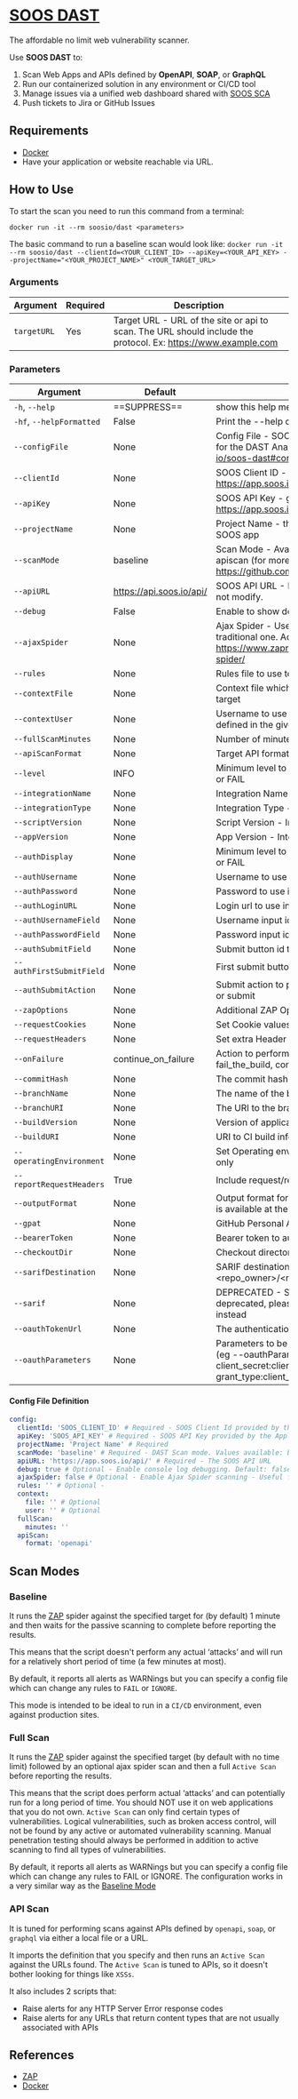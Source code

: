# [SOOS DAST](https://soos.io/dast-product/)
The affordable no limit web vulnerability scanner.

Use **SOOS DAST** to:
1. Scan Web Apps and APIs defined by **OpenAPI**, **SOAP**, or **GraphQL**
2. Run our containerized solution in any environment or CI/CD tool
3. Manage issues via a unified web dashboard shared with [SOOS SCA](https://soos.io/sca-product/)
4. Push tickets to Jira or GitHub Issues

## Requirements
- [Docker](https://www.docker.com/get-started)
- Have your application or website reachable via URL.

## How to Use
To start the scan you need to run this command from a terminal:
``` shell
docker run -it --rm soosio/dast <parameters>
```

The basic command to run a baseline scan would look like:
`docker run -it --rm soosio/dast --clientId=<YOUR_CLIENT_ID> --apiKey=<YOUR_API_KEY> --projectName="<YOUR_PROJECT_NAME>" <YOUR_TARGET_URL>`

### Arguments

| Argument | Required | Description |
| --- | --- | --- |
| `targetURL` | Yes | Target URL - URL of the site or api to scan. The URL should include the protocol. Ex: https://www.example.com |

### Parameters

| Argument | Default | Description |
| --- | --- | --- |
| `-h`, `--help` | ==SUPPRESS== | show this help message and exit |
| `-hf`, `--helpFormatted` | False | Print the --help command in markdown table format |
| `--configFile` | None | Config File - SOOS yaml file with all the configuration for the DAST Analysis (See https://github.com/soos-io/soos-dast#config-file-definition) |
| `--clientId` | None | SOOS Client ID - get yours from https://app.soos.io/integrate/sca |
| `--apiKey` | None | SOOS API Key - get yours from https://app.soos.io/integrate/sca |
| `--projectName` | None | Project Name - this is what will be displayed in the SOOS app |
| `--scanMode` | baseline | Scan Mode - Available modes: baseline, fullscan, and apiscan (for more information about scan modes visit https://github.com/soos-io/soos-dast#scan-modes) |
| `--apiURL` | https://api.soos.io/api/ | SOOS API URL - Intended for internal use only, do not modify. |
| `--debug` | False | Enable to show debug messages. |
| `--ajaxSpider` | None | Ajax Spider - Use the ajax spider in addition to the traditional one. Additional information: https://www.zaproxy.org/docs/desktop/addons/ajax-spider/ |
| `--rules` | None | Rules file to use to INFO, IGNORE or FAIL warnings |
| `--contextFile` | None | Context file which will be loaded prior to scanning the target |
| `--contextUser` | None | Username to use for authenticated scans - must be defined in the given context file |
| `--fullScanMinutes` | None | Number of minutes for the spider to run |
| `--apiScanFormat` | None | Target API format: OpenAPI, SOAP, or GraphQL |
| `--level` | INFO | Minimum level to show: PASS, IGNORE, INFO, WARN or FAIL |
| `--integrationName` | None | Integration Name - Intended for internal use only. |
| `--integrationType` | None | Integration Type - Intended for internal use only. |
| `--scriptVersion` | None | Script Version - Intended for internal use only. |
| `--appVersion` | None | App Version - Intended for internal use only. |
| `--authDisplay` | None | Minimum level to show: PASS, IGNORE, INFO, WARN or FAIL |
| `--authUsername` | None | Username to use in auth apps |
| `--authPassword` | None | Password to use in auth apps |
| `--authLoginURL` | None | Login url to use in auth apps |
| `--authUsernameField` | None | Username input id to use in auth apps |
| `--authPasswordField` | None | Password input id to use in auth apps |
| `--authSubmitField` | None | Submit button id to use in auth apps |
| `--authFirstSubmitField` | None | First submit button id to use in auth apps |
| `--authSubmitAction` | None | Submit action to perform on form filled. Options: click or submit |
| `--zapOptions` | None | Additional ZAP Options |
| `--requestCookies` | None | Set Cookie values for the requests to the target URL |
| `--requestHeaders` | None | Set extra Header requests |
| `--onFailure` | continue_on_failure | Action to perform when the scan fails. Options: fail_the_build, continue_on_failure |
| `--commitHash` | None | The commit hash value from the SCM System |
| `--branchName` | None | The name of the branch from the SCM System |
| `--branchURI` | None | The URI to the branch from the SCM System |
| `--buildVersion` | None | Version of application build artifacts |
| `--buildURI` | None | URI to CI build info |
| `--operatingEnvironment` | None | Set Operating environment for information purposes only |
| `--reportRequestHeaders` | True | Include request/response headers data in report |
| `--outputFormat` | None | Output format for vulnerabilities: only the value SARIF is available at the moment |
| `--gpat` | None | GitHub Personal Authorization Token |
| `--bearerToken` | None | Bearer token to authenticate |
| `--checkoutDir` | None | Checkout directory to locate SARIF report |
| `--sarifDestination` | None | SARIF destination to upload report in the form of <repo_owner>/<repo_name> |
| `--sarif` | None | DEPRECATED - SARIF parameter is currently deprecated, please use --outputFormat='sarif' instead |
| `--oauthTokenUrl` | None | The authentication URL that grants the access_token. |
| `--oauthParameters` | None | Parameters to be added to the oauth token request. (eg --oauthParameters="client_id:clientID, client_secret:clientSecret, grant_type:client_credentials") |

#### Config File Definition
``` yaml
config:
  clientId: 'SOOS_CLIENT_ID' # Required - SOOS Client Id provided by the Application
  apiKey: 'SOOS_API_KEY' # Required - SOOS API Key provided by the Application
  projectName: 'Project Name' # Required
  scanMode: 'baseline' # Required - DAST Scan mode. Values available: baseline, fullscan, and apiscan
  apiURL: 'https://app.soos.io/api/' # Required - The SOOS API URL
  debug: true # Optional - Enable console log debugging. Default: false 
  ajaxSpider: false # Optional - Enable Ajax Spider scanning - Useful for Modern Web Apps
  rules: '' # Optional - 
  context:
    file: '' # Optional
    user: '' # Optional
  fullScan:
    minutes: ''
  apiScan:
    format: 'openapi'
```

## Scan Modes

### Baseline

It runs the [ZAP](https://www.zaproxy.org/) spider against the specified target for (by default) 1 minute and then waits for the passive scanning to complete before reporting the results.

This means that the script doesn't perform any actual ‘attacks’ and will run for a relatively short period of time (a few minutes at most).

By default, it reports all alerts as WARNings but you can specify a config file which can change any rules to `FAIL` or `IGNORE`.

This mode is intended to be ideal to run in a `CI/CD` environment, even against production sites.

### Full Scan

It runs the [ZAP](https://www.zaproxy.org/) spider against the specified target (by default with no time limit) followed by an optional ajax spider scan and then a full `Active Scan` before reporting the results.

This means that the script does perform actual ‘attacks’ and can potentially run for a long period of time. You should NOT use it on web applications that you do not own. `Active Scan` can only find certain types of vulnerabilities. Logical vulnerabilities, such as broken access control, will not be found by any active or automated vulnerability scanning. Manual penetration testing should always be performed in addition to active scanning to find all types of vulnerabilities.

By default, it reports all alerts as WARNings but you can specify a config file which can change any rules to FAIL or IGNORE. The configuration works in a very similar way as the [Baseline Mode](#baseline)

### API Scan

It is tuned for performing scans against APIs defined by `openapi`, `soap`, or `graphql` via either a local file or a URL.

It imports the definition that you specify and then runs an `Active Scan` against the URLs found. The `Active Scan` is tuned to APIs, so it doesn't bother looking for things like `XSSs`.

It also includes 2 scripts that:
- Raise alerts for any HTTP Server Error response codes
- Raise alerts for any URLs that return content types that are not usually associated with APIs

## References
 - [ZAP](https://www.zaproxy.org/)
 - [Docker](https://docs.docker.com/)
